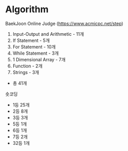 # Algorithm

BaekJoon Online Judge (https://www.acmicpc.net/step)

01. Input-Output and Arithmetic - 11개
02. If Statement - 5개
03. For Statement - 10개
04. While Statement - 3개
05. 1 Dimensional Array - 7개
06. Function - 2개
07. Strings - 3개
 - 총 41개

숏코딩
- 1등 25개
- 2등 8개
- 3등 3개
- 5등 1개
- 6등 1개
- 7등 2개
- 32등 1개
